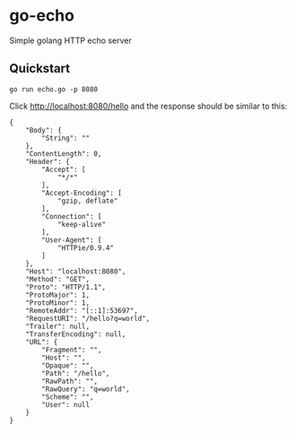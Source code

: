 # go-echo

Simple golang HTTP echo server

## Quickstart

    go run echo.go -p 8080
    
Click [http://localhost:8080/hello](http://localhost:8080/hello?q=world) 
and the response should be similar to this:
    
    {
        "Body": {
            "String": ""
        },
        "ContentLength": 0,
        "Header": {
            "Accept": [
                "*/*"
            ],
            "Accept-Encoding": [
                "gzip, deflate"
            ],
            "Connection": [
                "keep-alive"
            ],
            "User-Agent": [
                "HTTPie/0.9.4"
            ]
        },
        "Host": "localhost:8080",
        "Method": "GET",
        "Proto": "HTTP/1.1",
        "ProtoMajor": 1,
        "ProtoMinor": 1,
        "RemoteAddr": "[::1]:53697",
        "RequestURI": "/hello?q=world",
        "Trailer": null,
        "TransferEncoding": null,
        "URL": {
            "Fragment": "",
            "Host": "",
            "Opaque": "",
            "Path": "/hello",
            "RawPath": "",
            "RawQuery": "q=world",
            "Scheme": "",
            "User": null
        }
    }


